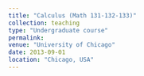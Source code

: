 ```yaml
---
title: "Calculus (Math 131-132-133)"
collection: teaching
type: "Undergraduate course"
permalink: 
venue: "University of Chicago"
date: 2013-09-01
location: "Chicago, USA"
---
```

